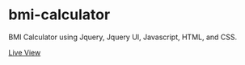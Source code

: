# bmi-calculator
<p>BMI Calculator using Jquery, Jquery UI, Javascript, HTML, and CSS.</p>
<a href="https://ehuzieran.github.io/bmiCalculator/">Live View</a>
